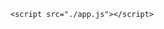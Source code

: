 <!DOCTYPE html>
<html lang="en">
<head>
    <meta charset="UTF-8">
    <meta name="viewport" content="width=device-width, initial-scale=1.0">
    <title>Git-One</title>
</head>
<body>
    

    <script src="./app.js"></script>
</body>
</html>
